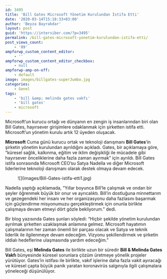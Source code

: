 ```yaml
---
id: 3495
title: 'Bill Gates Microsoft Yönetim Kurulundan İstifa Etti'
date: '2020-03-14T15:18:33+03:00'
author: 'Beyza Bayrakdar'
layout: post
guid: 'https://intersiber.com/?p=3495'
permalink: /bill-gates-microsoft-yonetim-kurulundan-istifa-etti/
post_views_count:
    - '89'
ampforwp_custom_content_editor:
    - ''
ampforwp_custom_content_editor_checkbox:
    - null
ampforwp-amp-on-off:
    - default
image: images/billgates-superJumbo.jpg
categories:
    - Genel
tags:
    - 'bill &amp; melinda gates vakfı'
    - 'bill gates'
    - microsoft
---
```


Microsoft’un kurucu ortağı ve dünyanın en zengin iş insanlarından biri olan Bill Gates, hayırsever girişimlere odaklanmak için şirketten istifa etti. Microsoft’un yönetim kurulu artık 12 üyeden oluşacak.

**Microsoft** Cuma günü kurucu ortak ve teknoloji danışmanı **Bill Gates**‘in şirketin yönetim kurulundan ayrıldığını açıkladı. Gates, bir açıklamaya göre, “küresel sağlık, kalkınma, eğitim ve iklim değişikliği ile mücadele gibi hayırsever önceliklerine daha fazla zaman ayırmak” için ayrıldı. Bill Gates istifa sonrasında Microsoft CEO’su Satya Nadella ve diğer Microsoft liderlerine teknoloji danışmanı olarak destek olmaya devam edecek.

<figure class="wp-block-image size-large">![](images/Bill-Gates-istifa-etti1.jpg)</figure>Nadella yaptığı açıklamada, “Yıllar boyunca Bill’le çalışmak ve ondan bir şeyler öğrenmek büyük bir onur ve ayrıcalıktı. Bill’in dostluğuna minnettarım ve gezegendeki her insanı ve her organizasyonu daha fazlasını başarmak için güçlendirme misyonumuzu gerçekleştirmek için onunla birlikte çalışmaya devam etmeyi dört gözle bekliyorum.” dedi.

Bir blog yazısında Gates şunları söyledi: “Hiçbir şekilde yönetim kurulundan ayrılmak şirketten uzaklaşmak anlamına gelmez. Microsoft hayatımın çalışmalarının her zaman önemli bir parçası olacak ve Satya ve teknik liderlik ile ilgilenmeye devam edeceğim. Vizyonu şekillendirmek ve şirketin iddialı hedeflerine ulaşmasında yardım edeceğim.”

Bill Gates, eşi **Melinda Gates** ile birlikte uzun bir süredir **Bill &amp; Melinda Gates Vakfı** bünyesinde küresel sorunlara çözüm üretmeye yönelik projeler yürütüyor. Gates’in istifası ile birlikte, vakıf işlerine daha fazla vakit ayıracağı ve küresel çapta büyük panik yaratan koronavirüs salgınıyla ilgili çalışmalara yöneleceği düşünülüyor.